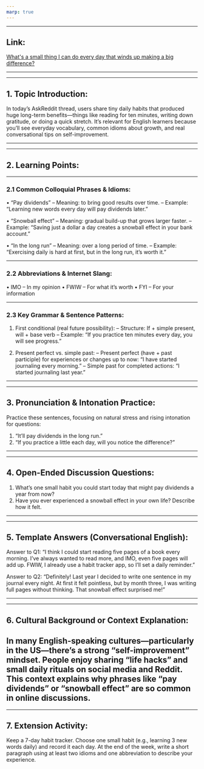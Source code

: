 ```yaml
---
marp: true
---
```


---

## Link:
[What's a small thing I can do every day that winds up making a big difference?](https://www.reddit.com/r/AskReddit/comments/15xyz1/whats_a_small_thing_i_can_do_every_day_that_winds/)

---

---

## 1. Topic Introduction:
In today’s AskReddit thread, users share tiny daily habits that produced huge long-term benefits—things like reading for ten minutes, writing down gratitude, or doing a quick stretch. It’s relevant for English learners because you’ll see everyday vocabulary, common idioms about growth, and real conversational tips on self-improvement.

---

---

## 2. Learning Points:

---

### 2.1 Common Colloquial Phrases & Idioms:
• “Pay dividends”
– Meaning: to bring good results over time.
– Example: “Learning new words every day will pay dividends later.”

• “Snowball effect”
– Meaning: gradual build-up that grows larger faster.
– Example: “Saving just a dollar a day creates a snowball effect in your bank account.”

• “In the long run”
– Meaning: over a long period of time.
– Example: “Exercising daily is hard at first, but in the long run, it’s worth it.”

---

### 2.2 Abbreviations & Internet Slang:
• IMO – In my opinion
• FWIW – For what it’s worth
• FYI – For your information

---

### 2.3 Key Grammar & Sentence Patterns:
1. First conditional (real future possibility):
– Structure: If + simple present, will + base verb
– Example: “If you practice ten minutes every day, you will see progress.”

2. Present perfect vs. simple past:
– Present perfect (have + past participle) for experiences or changes up to now:
“I have started journaling every morning.”
– Simple past for completed actions:
“I started journaling last year.”

---

---

## 3. Pronunciation & Intonation Practice:
Practice these sentences, focusing on natural stress and rising intonation for questions:
1. “It’ll pay dividends in the long run.”
2. “If you practice a little each day, will you notice the difference?”

---

---

## 4. Open-Ended Discussion Questions:
1. What’s one small habit you could start today that might pay dividends a year from now?
2. Have you ever experienced a snowball effect in your own life? Describe how it felt.

---

---

## 5. Template Answers (Conversational English):
Answer to Q1:
“I think I could start reading five pages of a book every morning. I’ve always wanted to read more, and IMO, even five pages will add up. FWIW, I already use a habit tracker app, so I’ll set a daily reminder.”

Answer to Q2:
“Definitely! Last year I decided to write one sentence in my journal every night. At first it felt pointless, but by month three, I was writing full pages without thinking. That snowball effect surprised me!”

---

---

## 6. Cultural Background or Context Explanation:
In many English-speaking cultures—particularly in the US—there’s a strong “self-improvement” mindset. People enjoy sharing “life hacks” and small daily rituals on social media and Reddit. This context explains why phrases like “pay dividends” or “snowball effect” are so common in online discussions.
---

---

## 7. Extension Activity:
Keep a 7-day habit tracker. Choose one small habit (e.g., learning 3 new words daily) and record it each day. At the end of the week, write a short paragraph using at least two idioms and one abbreviation to describe your experience.